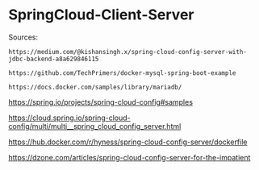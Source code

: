 # SpringCloud-Client-Server

Sources:


```
https://medium.com/@kishansingh.x/spring-cloud-config-server-with-jdbc-backend-a8a629846115
```

```
https://github.com/TechPrimers/docker-mysql-spring-boot-example
```

```
https://docs.docker.com/samples/library/mariadb/
```

https://spring.io/projects/spring-cloud-config#samples

https://cloud.spring.io/spring-cloud-config/multi/multi__spring_cloud_config_server.html


https://hub.docker.com/r/hyness/spring-cloud-config-server/dockerfile

https://dzone.com/articles/spring-cloud-config-server-for-the-impatient
